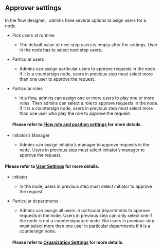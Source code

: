 ## Approver settings

In the flow designer，admins have several options to asign users for a node.
- Pick users at runtime
  - The default value of next step users is empty after the settings. User in the node has to select next step users.

- Particular users
  - Admins can assign particular users to approve requests in the node. If it is a countersign node, users in previous step must select more than one user to approve the request.

- Particular roles
  - In a flow, admins can assign one or more users to play one or more roles. Then admins can select a role to approve requests in the node. If it is a countersign node, users in previous step must select more than one user who play the role to approve the request.

  #### Please refer to [Flow role and position settings](admin_roles.md) for more details.

- Initiator’s Manager
  - Admins can assign initiator’s manager to approve requests in the node. Users in previous step must select initiator’s manager to approve the request.

#### Please refer to [User Settings](admin_space_users.md) for more details.
- Initiator 
  - In the node, users in previous step must select initiator to approve the request.

- Particular departments
  - Admins can assign all users in particular departments to approve requests in the node. Users in previous step can only select one if the node is not a countersignature node. But users in previous step must select more than one user in particular departments if it is a countersign node.

  #### Please refer to [Organization Settings](admin_organizations.md) for more details.

